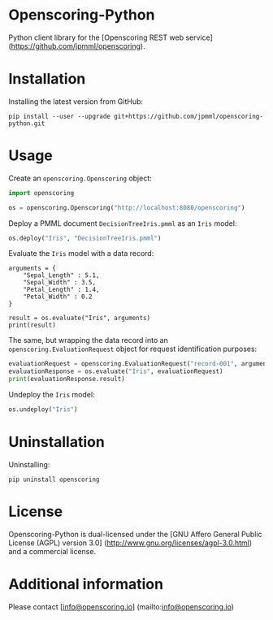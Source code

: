 Openscoring-Python
==================

Python client library for the [Openscoring REST web service] (https://github.com/jpmml/openscoring).

# Installation #

Installing the latest version from GitHub:

```
pip install --user --upgrade git+https://github.com/jpmml/openscoring-python.git
```

# Usage #

Create an `openscoring.Openscoring` object:

```python
import openscoring

os = openscoring.Openscoring("http://localhost:8080/openscoring")
```

Deploy a PMML document `DecisionTreeIris.pmml` as an `Iris` model:

```python
os.deploy("Iris", "DecisionTreeIris.pmml")
```

Evaluate the `Iris` model with a data record:

```
arguments = {
	"Sepal_Length" : 5.1,
	"Sepal_Width" : 3.5,
	"Petal_Length" : 1.4,
	"Petal_Width" : 0.2
}

result = os.evaluate("Iris", arguments)
print(result)
```

The same, but wrapping the data record into an `openscoring.EvaluationRequest` object for request identification purposes:

```python
evaluationRequest = openscoring.EvaluationRequest("record-001", arguments)
evaluationResponse = os.evaluate("Iris", evaluationRequest)
print(evaluationResponse.result)
```

Undeploy the `Iris` model:

```python
os.undeploy("Iris")
```

# Uninstallation #

Uninstalling:

```
pip uninstall openscoring
```

# License #

Openscoring-Python is dual-licensed under the [GNU Affero General Public License (AGPL) version 3.0] (http://www.gnu.org/licenses/agpl-3.0.html) and a commercial license.

# Additional information #

Please contact [info@openscoring.io] (mailto:info@openscoring.io)
